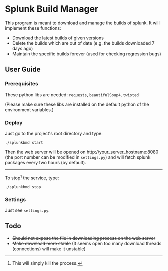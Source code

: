 # Splunk Build Manager

This program is meant to download and manage the builds of splunk. It will implement these functions:

- Download the latest builds of given versions
- Delete the builds which are out of date (e.g. the builds downloaded 7 days ago)
- Maintain the specific builds forever (used for checking regression bugs)

## User Guide

### Prerequisites

These python libs are needed:  `requests`, `beautifulSoup4`, `twisted`

(Please make sure these libs are installed on the default python of the environment variables.)

### Deploy

Just go to the project's root directory and type:

```shell
./splunkbmd start
```

Then the web server will be opened on http://your_server_hostname:8080 (the port number can be modified in `settings.py`) and will fetch splunk packages every two hours (by default).

---

To stop[^1] the service, type:

```shell
./splunkbmd stop
```

[^1]: This will simply kill the process.

### Settings

Just see `settings.py`.

## Todo

- ~~Should not expose the file in downloading process on the web server~~
- ~~Make download more stable~~ (It seems open too many download threads (connections) will make it unstable)